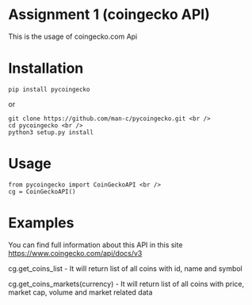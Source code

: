 # Assignment 1 (coingecko API)
This is the usage of coingecko.com Api

# Installation
```
pip install pycoingecko
```

or
```
git clone https://github.com/man-c/pycoingecko.git <br />
cd pycoingecko <br />
python3 setup.py install
```
# Usage
```
from pycoingecko import CoinGeckoAPI <br />
cg = CoinGeckoAPI()
```

# Examples
You can find full information about this API in this site https://www.coingecko.com/api/docs/v3

cg.get_coins_list - It will return list of all coins with id, name and symbol

cg.get_coins_markets(currency) - It will return list of all coins with price, market cap, volume and market related data
